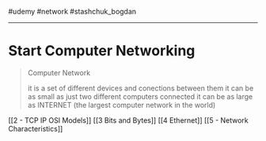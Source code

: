 #udemy #network #stashchuk_bogdan


----
# Start Computer Networking

> Computer Network
> 
>it is a set of different devices and conections between them
>it can be as small as just two different computers connected
>it can be as large as INTERNET (the largest computer network in the world)
>

[[2 -  TCP IP OSI Models]]
[[3 Bits and Bytes]]
[[4 Ethernet]]
[[5 - Network Characteristics]]



